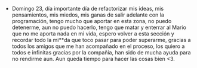 - Domingo 23, día importante día de refactorizar mis ideas, mis pensamientos, mis miedos, mis ganas de salir adelante con la programación, tengo mucho que aportar en esta zona, no puedo detenerme, aun no puedo hacerlo, tengo que matar y enterrar al Mario que no me aporta nada en mi vida, espero volver a esta sección y recordar todo la mi**da que toco pasar para poder superarme, gracias a todos los amigos que me han acompañado en el proceso, los quiero a todos e infinitas gracias por la compañia, han sido de mucha ayuda para no rendirme aun. Aun queda tiempo para hacer las cosas bien <3.